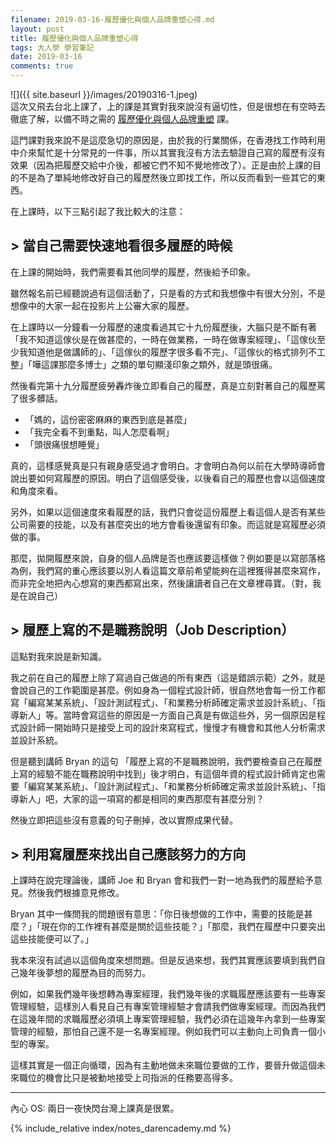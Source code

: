 ```yaml
---
filename: 2019-03-16-履歷優化與個人品牌重塑心得.md
layout: post
title: 履歷優化與個人品牌重塑心得
tags: 大人學 學習筆記
date: 2019-03-16
comments: true
---
```


![]({{ site.baseurl }}/images/20190316-1.jpeg)  
這次又飛去台北上課了，上的課是其實對我來說沒有逼切性，但是很想在有空時去徹底了解，以備不時之需的 [履歷優化與個人品牌重塑](https://shop.darencademy.com/product/view/id/30) 課。

這門課對我來說不是這麼急切的原因是，由於我的行業關係，在香港找工作時利用中介來幫忙是十分常見的一件事，所以其實我沒有方法去驗證自己寫的履歷有沒有效果（因為把履歷交給中介後，都被它們不知不覺地修改了）。正是由於上課的目的不是為了單純地修改好自己的履歷然後立即找工作，所以反而看到一些其它的東西。

在上課時，以下三點引起了我比較大的注意：

## > 當自己需要快速地看很多履歷的時候

在上課的開始時，我們需要看其他同學的履歷，然後給予印象。

雖然報名前已經聽說過有這個活動了，只是看的方式和我想像中有很大分別，不是想像中的大家一起在投影片上公審大家的履歷。

在上課時以一分鐘看一分履歷的速度看過其它十九份履歷後，大腦只是不斷有著「我不知道這傢伙是在做甚麼的，一時在做業務，一時在做專案經理」、「這傢伙至少我知道他是做講師的」、「這傢伙的履歷字很多看不完」、「這傢伙的格式排列不工整」「嘩這課那麼多博士」之類的單句顯淺印象之類外，就是頭很痛。

然後看完第十九分履歷疲勞轟炸後立即看自己的履歷，真是立刻對著自己的履歷罵了很多髒話。

* 「媽的，這份密密麻麻的東西到底是甚麼」
* 「我完全看不到重點，叫人怎麼看啊」
* 「頭很痛很想睡覺」

真的，這樣感覺真是只有親身感受過才會明白。才會明白為何以前在大學時導師會說出要如何寫履歷的原因。明白了這個感受後，以後看自己的履歷也會以這個速度和角度來看。

另外，如果以這個速度來看履歷的話，我們只會從這份履歷上看這個人是否有某些公司需要的技能，以及有甚麼突出的地方會看後還留有印象。而這就是寫履歷必須做的事。

那麼，拋開履歷來說，自身的個人品牌是否也應該要這樣做？例如要是以寫部落格為例，我們寫的重心應該要以別人看這篇文章前希望能夠在這裡獲得甚麼來寫作，而非完全地把內心想寫的東西都寫出來，然後讓讀者自己在文章裡尋寶。（對，我是在說自己）

## > 履歷上寫的不是職務說明（Job Description）

這點對我來說是新知識。

我之前在自己的履歷上除了寫過自己做過的所有東西（這是錯誤示範）之外，就是會說自己的工作範圍是甚麼。例如身為一個程式設計師，很自然地會每一份工作都寫「編寫某某系統」、「設計測試程式」、「和業務分析師確定需求並設計系統」、「指導新人」等。當時會寫這些的原因是一方面自己真是有做這些外，另一個原因是程式設計師一開始時只是接受上司的設計來寫程式，慢慢才有機會和其他人分析需求並設計系統。

但是聽到講師 Bryan 的這句 「履歷上寫的不是職務說明，我們要檢查自己在履歷上寫的經驗不能在職務說明中找到」後才明白，有這個年資的程式設計師肯定也需要「編寫某某系統」、「設計測試程式」、「和業務分析師確定需求並設計系統」、「指導新人」吧，大家的這一項寫的都是相同的東西那麼有甚麼分別？

然後立即把這些沒有意義的句子刪掉，改以實際成果代替。

## > 利用寫履歷來找出自己應該努力的方向

上課時在說完理論後，講師 Joe 和 Bryan 會和我們一對一地為我們的履歷給予意見。然後我們根據意見修改。

Bryan 其中一條問我的問題很有意思：「你日後想做的工作中，需要的技能是甚麼？」「現在你的工作裡有甚麼是關於這些技能？」「那麼，我們在履歷中只要突出這些技能便可以了。」

我本來沒有試過以這個角度來想問題。但是反過來想，我們其實應該要填到我們自己幾年後夢想的履歷為目的而努力。

例如，如果我們幾年後想轉為專案經理，我們幾年後的求職履歷應該要有一些專案管理經驗，這樣別人看見自己有專案管理經驗才會請我們做專案經理。而因為我們在這幾年間的求職履歷必須填上專案管理經驗，我們必須在這幾年內拿到一些專案管理的經驗，那怕自己還不是一名專案經理。例如我們可以主動向上司負責一個小型的專案。

這樣其實是一個正向循環，因為有主動地做未來職位要做的工作，要晉升做這個未來職位的機會比只是被動地接受上司指派的任務要高得多。

---

內心 OS: 兩日一夜快閃台灣上課真是很累。

{% include_relative index/notes_darencademy.md %}